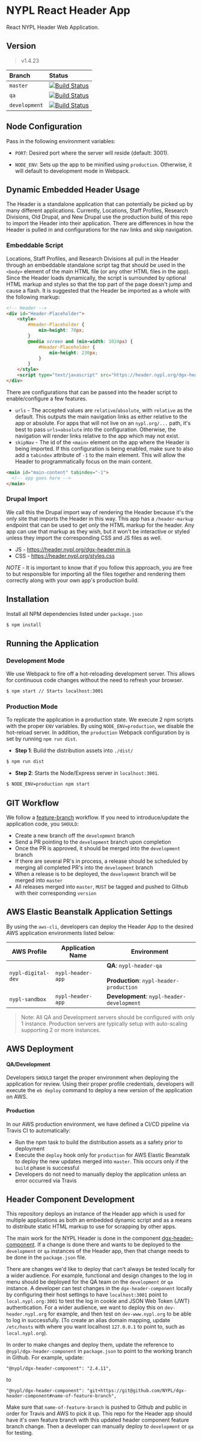 # NYPL React Header App

React NYPL Header Web Application.

## Version
> v1.4.23

| Branch         | Status|  
|:---------------|:---------------------------------------------------------------------------------------------------------------------------|  
| `master`   | [![Build Status](https://travis-ci.org/NYPL/nypl-dgx-react-header.svg?branch=master)](https://travis-ci.org/NYPL/nypl-dgx-react-header) |  
| `qa`           | [![Build Status](https://travis-ci.org/NYPL/nypl-dgx-react-header.svg?branch=qa)](https://travis-ci.org/NYPL/nypl-dgx-react-header)   |  
| `development`  | [![Build Status](https://travis-ci.org/NYPL/nypl-dgx-react-header.svg?branch=development)](https://travis-ci.org/NYPL/nypl-dgx-react-header)       |

## Node Configuration
Pass in the following environment variables:  

- `PORT`: Desired port where the server will reside (default: 3001).

- `NODE_ENV`: Sets up the app to be minified using `production`. Otherwise, it will default to development mode in Webpack.

## Dynamic Embedded Header Usage
The Header is a standalone application that can potentially be picked up by many different applications. Currently, Locations, Staff Profiles, Research Divisions, Old Drupal, and New Drupal use the production build of this repo to import the Header into their application. There are differences in how the Header is pulled in and configurations for the nav links and skip navigation.

### Embeddable Script
Locations, Staff Profiles, and Research Divisions all pull in the Header through an embeddable standalone script tag that should be used in the `<body>` element of the main HTML file (or any other HTML files in the app). Since the Header loads dynamically, the script is surrounded by optional HTML markup and styles so that the top part of the page doesn't jump and cause a flash. It is suggested that the Header be imported as a whole with the following markup:

```HTML
<!-- Header -->
<div id="Header-Placeholder">
    <style>
        #Header-Placeholder {
            min-height: 70px;
        }
        @media screen and (min-width: 1024px) {
            #Header-Placeholder {
                min-height: 230px;
            }
        }
    </style>
    <script type="text/javascript" src="https://header.nypl.org/dgx-header.min.js?skipNav=main-content" async></script>
</div>
```

There are configurations that can be passed into the header script to enable/configure a few features.

* `urls` - The accepted values are `relative`/`absolute`, with `relative` as the default. This outputs the main navigation links as either relative to the app or absolute. For apps that will not live on an `nypl.org/...` path, it's best to pass `urls=absolute` into the configuration. Otherwise, the navigation will render links relative to the app which may not exist.
* `skipNav` - The id of the `<main>` element on the app where the Header is being imported. If this configuration is being enabled, make sure to also add a `tabindex` attribute of `-1` to the main element. This will allow the Header to programmatically focus on the main content.

```HTML
<main id="main-content" tabindex="-1">
  <!-- app goes here -->
</main>
```

### Drupal Import
We call this the Drupal import way of rendering the Header because it's the only site that imports the Header in this way. This app has a `/header-markup` endpoint that can be used to get _only_ the HTML markup for the header. Any app can use that markup as they wish, but it won't be interactive or styled unless they import the corresponding CSS and JS files as well.

* JS - https://header.nypl.org/dgx-header.min.js
* CSS - https://header.nypl.org/styles.css

*NOTE* - It is important to know that if you follow this approach, you are free to but responsible for importing all the files together and rendering them correctly along with your own app's production build.

## Installation
Install all NPM dependencies listed under `package.json`
```sh
$ npm install
```

## Running the Application
### Development Mode
We use Webpack to fire off a hot-reloading development server. This allows for continuous code changes without the need to refresh your browser.

```sh
$ npm start // Starts localhost:3001
```

### Production Mode
To replicate the application in a production state. We execute 2 npm scripts with the proper `ENV` variables. By using `NODE_ENV=production`, we disable the hot-reload server. In addition, the `production` Webpack configuration by is set by running `npm run dist`.

* **Step 1**: Build the distribution assets into `./dist/`
```sh
$ npm run dist
```

* **Step 2**: Starts the Node/Express server in `localhost:3001`.
```sh
$ NODE_ENV=production npm start
```

## GIT Workflow
We follow a [feature-branch](https://www.atlassian.com/git/tutorials/comparing-workflows/feature-branch-workflow) workflow. If you need to introduce/update the application code, you `SHOULD`:

* Create a new branch off the `development` branch
* Send a PR pointing to the `development` branch upon completion
* Once the PR is approved, it should be merged into the `development` branch
* If there are several PR's in process, a release should be scheduled by merging all completed PR's into the `development` branch
* When a release is to be deployed, the `development` branch will be merged into `master`
* All releases merged into `master`, `MUST` be tagged and pushed to Github with their corresponding `version`

## AWS Elastic Beanstalk Application Settings
By using the `aws-cli`, developers can deploy the Header App to the desired AWS application environments listed below:

| AWS Profile | Application Name | Environment |
|---|---|---|
| `nypl-digital-dev` | `nypl-header-app` | **QA**: `nypl-header-qa` <br><br> **Production**: `nypl-header-production` |
| `nypl-sandbox` | `nypl-header-app` | **Development**: `nypl-header-development` |

> Note: All QA and Development servers should be configured with only 1 instance. Production servers are typically setup with auto-scaling supporting 2 or more instances.

## AWS Deployment

#### QA/Development
Developers `SHOULD` target the proper environment when deploying the application for review. Using their proper profile credentials, developers will execute the `eb deploy` command to deploy a new version of the application on AWS.

#### Production
In our AWS production environment, we have defined a CI/CD pipeline via Travis CI to automatically:
* Run the npm task to build the distribution assets as a safety prior to deployment
* Execute the `deploy` hook only for `production` for AWS Elastic Beanstalk to deploy the new updates merged into `master`. This occurs only if the `build` phase is successful
* Developers do not need to manually deploy the application unless an error occurred via Travis

## Header Component Development
This repository deploys an instance of the Header app which is used for multiple applications as both an embedded dynamic script and as a means to distribute static HTML markup to use for scrapping by other apps.

The main work for the NYPL Header is done in the component  [dgx-header-component](https://github.com/NYPL/dgx-header-component). If a change is done there and wants to be deployed to the `development` or `qa` instances of the Header app, then that change needs to be done in the `package.json` file.

There are changes we'd like to deploy that can't always be tested locally for a wider audience. For example, functional and design changes to the log in menu should be deployed for the QA team on the `development` or `qa` instance. A developer can test changes in the `dgx-header-component` locally by configuring their host settings to have `localhost:3001` point to `local.nypl.org:3001` to test the log in cookie and JSON Web Token (JWT) authentication. For a wider audience, we want to deploy this on `dev-header.nypl.org` for example, and then test on `dev-www.nypl.org` to be able to log in successfully. (To create an alias domain mapping, update `/etc/hosts` with where you want localhost `127.0.0.1` to point to, such as `local.nypl.org`).

In order to make changes and deploy them, update the reference to `@nypl/dgx-header-component` in `package.json` to point to the working branch in Github. For example, update:

```
"@nypl/dgx-header-component": "2.4.11",
```

to

```
"@nypl/dgx-header-component": "git+https://git@github.com/NYPL/dgx-header-component#name-of-feature-branch",
```

Make sure that `name-of-feature-branch` is pushed to Github and public in order for Travis and AWS to pick it up. This repo for the Header app should have it's own feature branch with this updated header component feature branch change. Then a developer can manually deploy to `development` or `qa` for testing.
